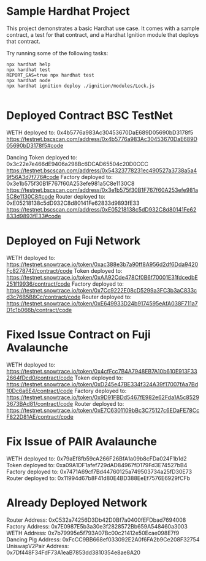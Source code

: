 # Sample Hardhat Project

This project demonstrates a basic Hardhat use case. It comes with a sample contract, a test for that contract, and a Hardhat Ignition module that deploys that contract.

Try running some of the following tasks:

```shell
npx hardhat help
npx hardhat test
REPORT_GAS=true npx hardhat test
npx hardhat node
npx hardhat ignition deploy ./ignition/modules/Lock.js


```
# Deployed Contract BSC TestNet
WETH deployed to: 0x4b5776a983Ac30453670DaE689D05690bD3178f5  https://testnet.bscscan.com/address/0x4b5776a983Ac30453670DaE689D05690bD3178f5#code

Dancing Token deployed to: 0x3c22e7e466dE9406a298Bc6DCAD65504c20D0CCC  https://testnet.bscscan.com/address/0x54323778231ec490527a3738a5a49f56A3d7f776#code
Factory deployed to: 0x3e1b575f30B1F767f60A253efe981a5C8e1130C8  https://testnet.bscscan.com/address/0x3e1b575f30B1F767f60A253efe981a5C8e1130C8#code
Router deployed to: 0xE05218138c5dD932C8d80141Fe62833d9893fE33   https://testnet.bscscan.com/address/0xE05218138c5dD932C8d80141Fe62833d9893fE33#code

# Deployed on Fuji Network
WETH deployed to: https://testnet.snowtrace.io/token/0xac388e3b7a90ff8A956d2df6Dda9420Fc8278742/contract/code
Token deployed to: https://testnet.snowtrace.io/token/0xAA92Cde478Cf0B6f70001E31fdcedbE251f19936/contract/code
Factory deployed to: https://testnet.snowtrace.io/token/0x7Cc9222E08cD5299a3FC3b3aC833cd3c76B5B8Cc/contract/code
Router deployed to: https://testnet.snowtrace.io/token/0xE649933D24b9174595eAfA038F711a7D1c1b066b/contract/code

# Fixed Issue Contract on Fuji Avalaunche
WETH deployed to: https://testnet.snowtrace.io/token/0x4cfFcc7B4A7948EB7A10b610E913F332664fDcd0/contract/code
Token deployed to: https://testnet.snowtrace.io/token/0xD245e47BE334f324A39f17007fAa7Bd10Dc6a6E4/contract/code
Factory deployed to: https://testnet.snowtrace.io/token/0x9D91FBDd5467fE982e62Fda1A5c85293673BAd81/contract/code
Router deployed to: https://testnet.snowtrace.io/token/0xE7C6301109bBc3C75127c6EDaFE78CcF822D81AE/contract/code


# Fix Issue of PAIR Avalaunche
WETH deployed to: 0x79aEf8fb59cA266F26BfA1a09b8cFDa024F1b1d2
Token deployed to: 0xa09A1DF1afef729dAD84967fD179Fd3E74527bB4
Factory deployed to: 0x7471A69cf7Bd44760125a749503734a25fD30E73
Router deployed to: 0x11994d67b8F41d80E4BD388EeEf7576E6929fCFb

# Already Deployed Network 

Router Address: 0xC532a74256D3Db42D0Bf7a0400fEFDbad7694008
Factory Address: 0x7E0987E5b3a30e3f2828572Bb659A548460a3003
WETH Address: 0x7b79995e5f793A07Bc00c21412e50Ecae098E7f9
Dancing Pig Address: 0xFcCC9BB668ef033092E2A0f6FA2b9Ce208F32754
UniswapV2Pair Address: 0x7Df448F34FdF73A1eaB7853dd3810354e8ae8A20





